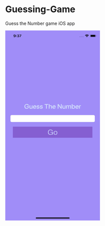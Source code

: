 # Guessing-Game <br>
Guess the Number game iOS app <br>

<a href="url"><img src="https://github.com/uyendinhh/Guessing-Game/blob/master/Simulator%20Screen%20Shot%20-%20iPhone%20X%20-%202018-10-11%20at%2009.37.00.png" align="left" height="600" width="300" ></a>

